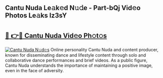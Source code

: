 ## Cantu Nuda Le𝚊k𝚎d N𝚞𝚍e - Part-bQj Vid𝚎o Photos Le𝚊ks lz3sY

# <h2><a href="http://fbba7d.evod.top/?m=Cantu+Nuda">🔗 👉🔴 Cantu Nuda Vid𝚎o Ph𝚘t𝚘s</a></h2>

[![Cantu Nuda N𝚞d𝚎s](https://i.imgur.com/8V9OHl7.gif)](http://fbba7d.evod.top/?m=Cantu+Nuda)
Online personality Cantu Nuda and content producer, known for disseminating dance and lifestyle content through solo and collaborative dance performances and brief videos. As a public figure, Cantu Nuda understands the importance of maintaining a positive image, even in the face of adversity. 
